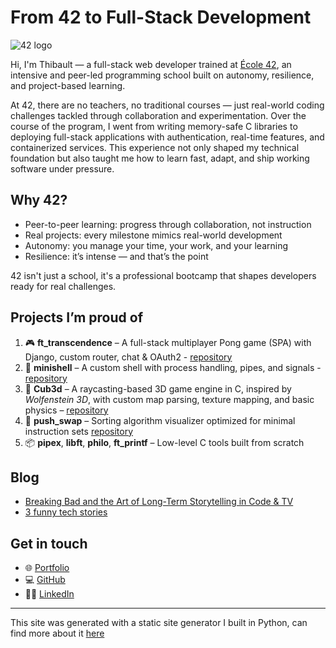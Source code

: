 # From 42 to Full-Stack Development

![42 logo](/images/42.png)

Hi, I'm Thibault — a full-stack web developer trained at [École 42](https://42.fr/en/homepage/), an intensive and peer-led programming school built on autonomy, resilience, and project-based learning.

At 42, there are no teachers, no traditional courses — just real-world coding challenges tackled through collaboration and experimentation. Over the course of the program, I went from writing memory-safe C libraries to deploying full-stack applications with authentication, real-time features, and containerized services. This experience not only shaped my technical foundation but also taught me how to learn fast, adapt, and ship working software under pressure.

## Why 42?

- Peer-to-peer learning: progress through collaboration, not instruction
- Real projects: every milestone mimics real-world development
- Autonomy: you manage your time, your work, and your learning
- Resilience: it’s intense — and that’s the point

42 isn't just a school, it's a professional bootcamp that shapes developers ready for real challenges.

## Projects I’m proud of

1. 🎮 **ft_transcendence** – A full-stack multiplayer Pong game (SPA) with Django, custom router, chat & OAuth2 - [repository](https://github.com/thibault-deverge/42-Cursus__Ft-Transcendence)
2. 🐚 **minishell** – A custom shell with process handling, pipes, and signals - [repository](https://github.com/thibault-deverge/42-Cursus__Minishell)
3. 🧱 **Cub3d** – A raycasting-based 3D game engine in C, inspired by _Wolfenstein 3D_, with custom map parsing, texture mapping, and basic physics – [repository](https://github.com/thibault-deverge/42-Cursus__Cub3d)
4. 🧠 **push_swap** – Sorting algorithm visualizer optimized for minimal instruction sets [repository](https://github.com/thibault-deverge/42-Cursus__Push_Swap)
5. 📦 **pipex**, **libft**, **philo**, **ft_printf** – Low-level C tools built from scratch

## Blog

- [Breaking Bad and the Art of Long-Term Storytelling in Code & TV](/blog/breakingbad)
- [3 funny tech stories](/blog/stories)

## Get in touch

- 🌐 [Portfolio](https://thibault-deverge.vercel.app/)
- 💻 [GitHub](https://github.com/thibault-deverge)
- 🧑‍💼 [LinkedIn](www.linkedin.com/in/thibault-deverge)

---

This site was generated with a static site generator I built in Python, can find more about it [here](https://github.com/thibault-deverge/SSG_Static-Site-Generator)
